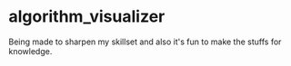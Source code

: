 # algorithm_visualizer
Being made to sharpen my skillset and also it's fun to make the stuffs for knowledge.
